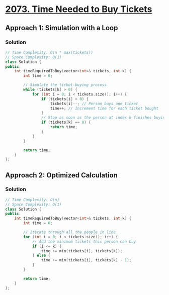 # [2073. Time Needed to Buy Tickets](https://leetcode.com/problems/time-needed-to-buy-tickets/)

## Approach 1: Simulation with a Loop

### Solution
```cpp
// Time Complexity: O(n * max(tickets))
// Space Complexity: O(1)
class Solution {
public:
    int timeRequiredToBuy(vector<int>& tickets, int k) {
        int time = 0;

        // Simulate the ticket-buying process
        while (tickets[k] > 0) {
            for (int i = 0; i < tickets.size(); i++) {
                if (tickets[i] > 0) {
                    tickets[i]--; // Person buys one ticket
                    time++; // Increment time for each ticket bought
                }
                // Stop as soon as the person at index k finishes buying
                if (tickets[k] == 0) {
                    return time;
                }
            }
        }

        return time;
    }
};
```

## Approach 2: Optimized Calculation

### Solution
```cpp
// Time Complexity: O(n)
// Space Complexity: O(1)
class Solution {
public:
    int timeRequiredToBuy(vector<int>& tickets, int k) {
        int time = 0;

        // Iterate through all the people in line
        for (int i = 0; i < tickets.size(); i++) {
            // Add the minimum tickets this person can buy
            if (i <= k) {
                time += min(tickets[i], tickets[k]);
            } else {
                time += min(tickets[i], tickets[k] - 1);
            }
        }

        return time;
    }
};
```

